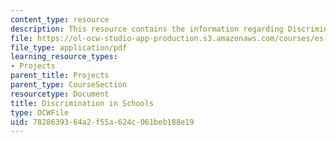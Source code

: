 ```yaml
---
content_type: resource
description: This resource contains the information regarding Discrimination in Schools.
file: https://ol-ocw-studio-app-production.s3.amazonaws.com/courses/es-253-aids-and-poverty-in-africa-spring-2005/7828639364a2f55a624c061beb188e19_MITES_253S05_tawanda_siban.pdf
file_type: application/pdf
learning_resource_types:
- Projects
parent_title: Projects
parent_type: CourseSection
resourcetype: Document
title: Discrimination in Schools
type: OCWFile
uid: 78286393-64a2-f55a-624c-061beb188e19
---
```

